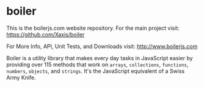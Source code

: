 boiler
======
This is the boilerjs.com website repository. For the main project visit: https://github.com/Xaxis/boiler

For More Info, API, Unit Tests, and Downloads visit: http://www.boilerjs.com

Boiler is a utility library that makes every day tasks in JavaScript easier by providing over 115 methods that work
on `arrays`, `collections`, `functions`, `numbers`, `objects`, and `strings`. It's the JavaScript equivalent of a
Swiss Army Knife.
